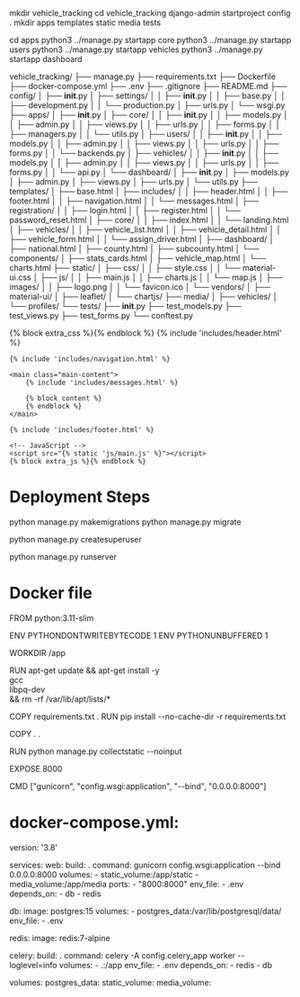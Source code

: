 
mkdir vehicle_tracking
cd vehicle_tracking
django-admin startproject config .
mkdir apps templates static media tests

cd apps
python3 ../manage.py startapp core
python3 ../manage.py startapp users
python3 ../manage.py startapp vehicles
python3 ../manage.py startapp dashboard

vehicle_tracking/
├── manage.py
├── requirements.txt
├── Dockerfile
├── docker-compose.yml
├── .env
├── .gitignore
├── README.md
├── config/
│   ├── __init__.py
│   ├── settings/
│   │   ├── __init__.py
│   │   ├── base.py
│   │   ├── development.py
│   │   └── production.py
│   ├── urls.py
│   └── wsgi.py
├── apps/
│   ├── __init__.py
│   ├── core/
│   │   ├── __init__.py
│   │   ├── models.py
│   │   ├── admin.py
│   │   ├── views.py
│   │   ├── urls.py
│   │   ├── forms.py
│   │   ├── managers.py
│   │   └── utils.py
│   ├── users/
│   │   ├── __init__.py
│   │   ├── models.py
│   │   ├── admin.py
│   │   ├── views.py
│   │   ├── urls.py
│   │   ├── forms.py
│   │   └── backends.py
│   ├── vehicles/
│   │   ├── __init__.py
│   │   ├── models.py
│   │   ├── admin.py
│   │   ├── views.py
│   │   ├── urls.py
│   │   ├── forms.py
│   │   └── api.py
│   └── dashboard/
│       ├── __init__.py
│       ├── models.py
│       ├── admin.py
│       ├── views.py
│       ├── urls.py
│       └── utils.py
├── templates/
│   ├── base.html
│   ├── includes/
│   │   ├── header.html
│   │   ├── footer.html
│   │   ├── navigation.html
│   │   └── messages.html
│   ├── registration/
│   │   ├── login.html
│   │   ├── register.html
│   │   └── password_reset.html
│   ├── core/
│   │   ├── index.html
│   │   └── landing.html
│   ├── vehicles/
│   │   ├── vehicle_list.html
│   │   ├── vehicle_detail.html
│   │   ├── vehicle_form.html
│   │   └── assign_driver.html
│   ├── dashboard/
│       ├── national.html
│       ├── county.html
│       ├── subcounty.html
│       └── components/
│           ├── stats_cards.html
│           ├── vehicle_map.html
│           └── charts.html
├── static/
│   ├── css/
│   │   ├── style.css
│   │   └── material-ui.css
│   ├── js/
│   │   ├── main.js
│   │   ├── charts.js
│   │   └── map.js
│   ├── images/
│   │   ├── logo.png
│   │   └── favicon.ico
│   └── vendors/
│       ├── material-ui/
│       ├── leaflet/
│       └── chartjs/
├── media/
│   ├── vehicles/
│   └── profiles/
└── tests/
    ├── __init__.py
    ├── test_models.py
    ├── test_views.py
    ├── test_forms.py
    └── conftest.py


<!-- templates/base.html -->
<!DOCTYPE html>
<html lang="en">
<head>
    <meta charset="UTF-8">
    <meta name="viewport" content="width=device-width, initial-scale=1.0">
    <title>{% block title %}FleetTrack - Vehicle Management System{% endblock %}</title>
    <!-- Material Icons -->
    <link href="https://fonts.googleapis.com/icon?family=Material+Icons" rel="stylesheet">
    <!-- CSS -->
    <link rel="stylesheet" href="{% static 'css/material-ui.css' %}">
    <link rel="stylesheet" href="{% static 'css/style.css' %}">
    {% block extra_css %}{% endblock %}
</head>
<body>
    {% include 'includes/header.html' %}
    
    {% include 'includes/navigation.html' %}
    
    <main class="main-content">
        {% include 'includes/messages.html' %}
        
        {% block content %}
        {% endblock %}
    </main>
    
    {% include 'includes/footer.html' %}
    
    <!-- JavaScript -->
    <script src="{% static 'js/main.js' %}"></script>
    {% block extra_js %}{% endblock %}
</body>
</html>

# Deployment Steps
python manage.py makemigrations
python manage.py migrate

python manage.py createsuperuser

python manage.py runserver

# Docker file
FROM python:3.11-slim

ENV PYTHONDONTWRITEBYTECODE 1
ENV PYTHONUNBUFFERED 1

WORKDIR /app

RUN apt-get update && apt-get install -y \
    gcc \
    libpq-dev \
    && rm -rf /var/lib/apt/lists/*

COPY requirements.txt .
RUN pip install --no-cache-dir -r requirements.txt

COPY . .

RUN python manage.py collectstatic --noinput

EXPOSE 8000

CMD ["gunicorn", "config.wsgi:application", "--bind", "0.0.0.0:8000"]

# docker-compose.yml:
version: '3.8'

services:
  web:
    build: .
    command: gunicorn config.wsgi:application --bind 0.0.0.0:8000
    volumes:
      - static_volume:/app/static
      - media_volume:/app/media
    ports:
      - "8000:8000"
    env_file:
      - .env
    depends_on:
      - db
      - redis

  db:
    image: postgres:15
    volumes:
      - postgres_data:/var/lib/postgresql/data/
    env_file:
      - .env

  redis:
    image: redis:7-alpine

  celery:
    build: .
    command: celery -A config.celery_app worker --loglevel=info
    volumes:
      - .:/app
    env_file:
      - .env
    depends_on:
      - redis
      - db

volumes:
  postgres_data:
  static_volume:
  media_volume:
